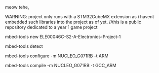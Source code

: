meow tehe,

WARNING: project only runs with a STM32CubeMX extension as i havent embedded such libraries into the project as of yet.
//this is a public repository dedicated to a year 1 game project


mbed-tools new ELE00046C-S2-A-Electronics-Project-1

mbed-tools detect

mbed-tools configure -m NUCLEO_G071RB -t ARM

mbed-tools compile -m NUCLEO_G071RB -t GCC_ARM
